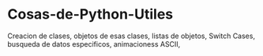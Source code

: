 # Cosas-de-Python-Utiles
Creacion de clases, objetos de esas clases, listas de objetos, Switch Cases, busqueda de datos especificos, animacioness ASCII, 
